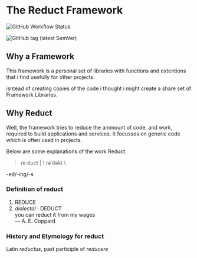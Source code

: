 # The Reduct Framework

![GitHub Workflow Status](https://img.shields.io/github/workflow/status/martijnvanschie/reduct/Build%20Reduct%20Framework?logo=github)

![GitHub tag (latest SemVer)](https://img.shields.io/github/v/tag/martijnvanschie/reduct?label=Latest)

## Why a Framework

This framework is a personal set of libraries with functions and extentions that i find usefully for other projects.

isntead of creating copies of the code i thought i might create a share set of Framework Libraries.

## Why Reduct

Well, the framework tries to reduce the ammount of code, and work, required to build applications and services. It focusses on generic code which is often used in projects.

Below are some explanations of the work Reduct.

> re·​duct | \ rə̇ˈdəkt \

-ed/-ing/-s

### Definition of reduct
1. REDUCE
2. *dialectal* : DEDUCT  
   you can reduct it from my wages  
   — A. E. Coppard

### History and Etymology for reduct

Latin *reductus*, past participle of *reducere*